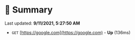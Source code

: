 # 📖 Summary
Last updated: **9/11/2021, 5:27:50 AM**

- `GET` [https://google.com](https://google.com) - **Up** (136ms)
